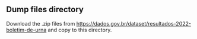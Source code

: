 ## Dump files directory

Download the .zip files from https://dados.gov.br/dataset/resultados-2022-boletim-de-urna and copy to this directory.